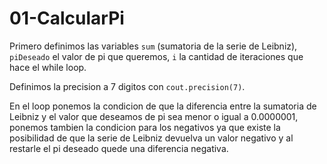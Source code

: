# 01-CalcularPi

Primero definimos las variables `sum` (sumatoria de la serie de Leibniz), `piDeseado` el valor de pi que queremos, `i` la cantidad de iteraciones que hace el while loop.

Definimos la precision a 7 digitos con `cout.precision(7)`.

En el loop ponemos la condicion de que la diferencia entre la sumatoria de Leibniz y el valor que deseamos de pi sea menor o igual a 0.0000001, ponemos tambien la condicion para los negativos ya que existe la posibilidad de que la serie de Leibniz devuelva un valor negativo y al restarle el pi deseado quede una diferencia negativa.